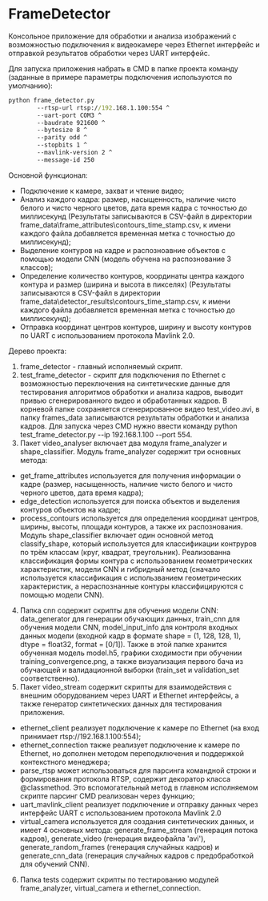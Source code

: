 # FrameDetector

Консольное приложение для обработки и анализа изображений с возможностью подключения к видеокамере через
Ethernet интерфейс и отправкой результатов обработки через UART интерфейс.

Для запуска приложения набрать в CMD в папке проекта команду (заданные в примере параметры подключения используются по умолчанию):
```cmd
python frame_detector.py
        --rtsp-url rtsp://192.168.1.100:554 ^
        --uart-port COM3 ^
        --baudrate 921600 ^
        --bytesize 8 ^
        --parity odd ^
        --stopbits 1 ^
        --mavlink-version 2 ^
        --message-id 250
```

Основной функционал:
- Подключение к камере, захват и чтение видео;
- Анализ каждого кадра: размер, насыщенность, наличие чисто белого и чисто черного цветов, дата время кадра
 с точностью до миллисекунд
(Результаты записываются в CSV-файл в директории frame_data\frame_attributes\contours_time_stamp.csv,
к имени каждого файла добавляется временная метка с точностью до миллисекунд);
- Выделение контуров на кадре и распозноавние объектов с помощью модели CNN (модель обучена на распознование 3 классов);
- Определение количество контуров, координаты центра каждого контура и размер (ширина и высота в пикселях)
(Результаты записываются в CSV-файл в директории frame_data\detector_results\contours_time_stamp.csv,
к имени каждого файла добавляется временная метка с точностью до миллисекунд);
- Отправка координат центров контуров, ширину и высоту контуров по UART с использованием протокола Mavlink 2.0.


Дерево проекта:
1. frame_detector - главный исполняемый скрипт.
2. test_frame_detector - скрипт для подключения по Ethernet с возможностью
переключения на синтетические данные для тестирования алгоритмов обработки и анализа кадров,
выводит привью сгенерированного видео и обработанных кадров. В корневой папке сохраняется сгенерированное видео
test_video.avi, в папку frames_data записываются результаты обработки и анализа кадров. Для запуска через CMD
нужно ввести команду python test_frame_detector.py --ip 192.168.1.100 --port 554.
3. Пакет video_analyser включает два модуля frame_analyzer и shape_classifier.
Модуль frame_analyzer содержит три основных метода:
- get_frame_attributes используется для получения информации о кадре (размер, насыщенность, наличие чисто белого и
чисто черного цветов, дата время кадра);
- edge_detection используется для поиска объектов и выделения контуров объектов на кадре;
- process_contours используется для определения координат центров, ширины, высоты, площади контуров,
а также их распознования.
Модуль shape_classifier включает один основной метод classify_shape, который используется для классификации контруров
по трём классам (круг, квадрат, треугольник).
Реализованна классификация формы контура с использованием геометрических характеристик, модели CNN и гибридный метод
(сначало используется классификация с использванием геометрических характеристик, а нераспознанные контуры
классифицируются с помощью модели CNN).
4. Папка cnn содержит скрипты для обучения модели CNN: data_generator для генерации обучающих данных,
train_cnn для обучения модели CNN, model_input_info для контроля входных данных модели (входной кадр в формате 
shape = (1, 128, 128, 1), dtype = float32, format = [0/1]). Также в этой папке хранится обученная модель model.h5,
графики сходимости при обучении training_convergence.png, а также визуализация первого бача
из обучающей и валидационной выборки (train_set и validation_set соответственно).
5. Пакет video_stream содержит скрипты для взаимодействия с внешним оборудованием через UART и Ethernet интерфейсы,
а также генератор синтетических данных для тестирования приложения.
- ethernet_client реализует подключение к камере по Ethernet (на вход принимает rtsp://192.168.1.100:554);
- ethernet_connection также реализует подключение к камере по Ethernet, но
дополнен методом переподключения и поддержкой контекстного менеджера;
- parse_rtsp может использоваться для парсинга командной строки и формирования протокола RTSP,
содержит декоратор класса @classmethod. Это вспомогательный метод в главном исполняемом скрипте парсинг CMD реализован
через функцию;
- uart_mavlink_client реализует подключение и отправку данных через интерфейс UART с использованием протокола Mavlink 2.0
- virtual_camera используется для создания синтетических данных, и имеет 4 основных метода: generate_frame_stream
(генерация потока кадров), generate_video (генерация видеофайла 'avi'), generate_random_frames (генерация случайных
кадров) и generate_cnn_data (генерация случайных кадров с предобработкой для обучений CNN).
6. Папка tests содержит скрипты по тестированию модулей frame_analyzer, virtual_camera и ethernet_connection.

